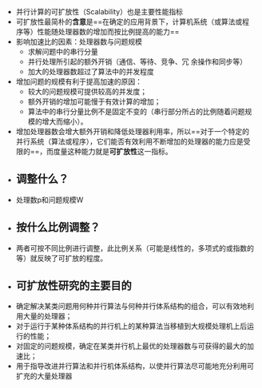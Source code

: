 - 并行计算的可扩放性（Scalability）也是主要性能指标
- 可扩放性最简朴的**含意**是==在确定的应用背景下，计算机系统（或算法或程序等）性能随处理器数的增加而按比例提高的能力==
- 影响加速比的因素：处理器数与问题规模
	- 求解问题中的串行分量
	- 并行处理所引起的额外开销（通信、等待、竞争、冗
	  余操作和同步等）
	- 加大的处理器数超过了算法中的并发程度
- 增加问题的规模有利于提高加速的原因：
	- 较大的问题规模可提供较高的并发度；
	- 额外开销的增加可能慢于有效计算的增加；
	- 算法中的串行分量比例不是固定不变的（串行部分所占的比例随着问题规模的增大而缩小）。
- 增加处理器数会增大额外开销和降低处理器利用率，所以==对于一个特定的并行系统（算法或程序），它们能否有效利用不断增加的处理器的能力应是受限的==，而度量这种能力就是**可扩放性**这一指标。
- ## 调整什么？
- 处理数p和问题规模W
- ## 按什么比例调整？
- 两者可按不同比例进行调整，此比例关系（可能是线性的，多项式的或指数的等）就反映了可扩放的程度。
- ## 可扩放性研究的主要目的
- 确定解决某类问题用何种并行算法与何种并行体系结构的组合，可以有效地利用大量的处理器；
- 对于运行于某种体系结构的并行机上的某种算法当移植到大规模处理机上后运行的性能；
- 对固定的问题规模，确定在某类并行机上最优的处理器数与可获得的最大的加速比；
- 用于指导改进并行算法和并行机体系结构，以使并行算法尽可能地充分利用可扩充的大量处理器